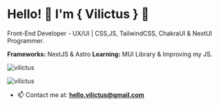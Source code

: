 <h1>Hello! 🍃 I'm { Vilictus } 🐘</h1>
<p>Front-End Developer - UX/UI | CSS,JS, TailwindCSS, ChakraUI & NextUI Programmer.</p>

**Frameworks:** NextJS & Astro
**Learning:** MUI Library & Improving my JS.

<p><img align="center" src="https://github-readme-stats.vercel.app/api/top-langs?username=vilictus&show_icons=true&locale=en&layout=compact" alt="vilictus" /></p>

<p align="left"> <img src="https://komarev.com/ghpvc/?username=vilictus&label=Profile%20views&color=0e75b6&style=flat" alt="vilictus" /> </p>

- 📫 Contact me at: **hello.vilictus@gmail.com**

